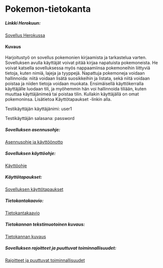 # Pokemon-tietokanta

##### Linkki Herokuun:
[Sovellus Herokussa](https://tsoha-pokemontietokanta.herokuapp.com/)

#### Kuvaus
Harjoitustyö on sovellus pokemonien kirjaamista ja tarkastelua varten. Sovelluksen avulla käyttäjät voivat pitää kirjaa napatuista pokemoneista. He voivat katsella sovelluksessa myös nappaamiinsa pokemoneihin liittyviä tietoja, kuten nimiä, lajeja ja tyyppejä. Napattuja pokemoneja voidaan hallinnoida: niitä voidaan lisätä suosikkeihin ja listata, sekä niitä voidaan poistaa ja niiden tietoja voidaan muokata. Ensimäisellä käyttökerralla käyttäjälle luodaan tili, ja myöhemmin hän voi hallinnoida tiliään, kuten muuttaa käyttäjänimeä tai poistaa tilin. Kullakin käyttäjällä on omat pokemoninsa. Lisätietoa Käyttötapaukset -linkin alla.

Testikäyttäjän käyttäjänimi: user1

Testikäyttäjän salasana: password

##### Sovelluksen asennusohje:
[Asennusohje ja käyttöönotto](/documentation/installation.md)

##### Sovelluksen käyttöohje:
[Käyttöohje](/documentation/operations_guide.md)

##### Käyttötapaukset:
[Sovelluksen käyttötapaukset](/documentation/usecases.md)

##### Tietokantakaavio:
[Tietokantakaavio](/documentation/databaseDiagram.png)

##### Tietokannan tekstimuotoinen kuvaus:
[Tietokannan kuvaus](/documentation/databaseDescription.md)

##### Sovelluksen rajoitteet ja puuttuvat toiminnallisuudet:
[Rajoitteet ja puuttuvat toiminnallisuudet](/documentation/limitations.md)




